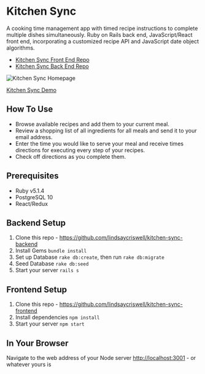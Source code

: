 # Kitchen Sync
A cooking time management app with timed recipe instructions to complete multiple dishes simultaneously. Ruby on Rails back end, JavaScript/React front end, incorporating a customized recipe API and JavaScript date object algorithms. 

* [Kitchen Sync Front End Repo](https://github.com/lindsaycriswell/kitchen-sync-frontend)
* [Kitchen Sync Back End Repo](https://github.com/lindsaycriswell/kitchen-sync-backend)

![Kitchen Sync Homepage](kitchen-sync-homepage.jpg)

[Kitchen Sync Demo](https://youtu.be/l_ZTE3p2yXQ)

## How To Use
* Browse available recipes and add them to your current meal.
* Review a shopping list of all ingredients for all meals and send it to your email address.
* Enter the time you would like to serve your meal and receive times directions for executing every step of your recipes.
* Check off directions as you complete them.

## Prerequisites

* Ruby v5.1.4
* PostgreSQL 10
* React/Redux

## Backend Setup
1. Clone this repo - https://github.com/lindsaycriswell/kitchen-sync-backend
2. Install Gems `bundle install`
3. Set up Database `rake db:create`, then run `rake db:migrate`
4. Seed Database `rake db:seed`
5. Start your server `rails s`

## Frontend Setup
1. Clone this repo - https://github.com/lindsaycriswell/kitchen-sync-frontend
1. Install dependencies `npm install` 
2. Start your server `npm start` 

## In Your Browser 
Navigate to the web address of your Node server [http://localhost:3001](http://localhost:3001) - or whatever yours is
